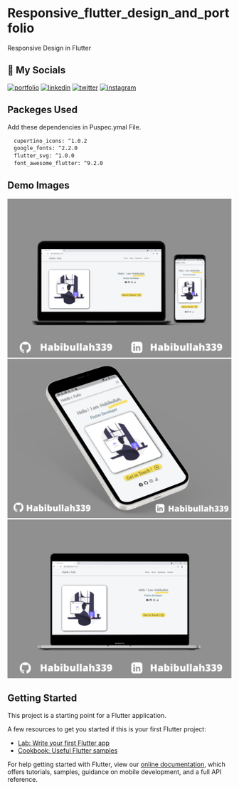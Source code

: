 # Responsive_flutter_design_and_portfolio

Responsive Design in Flutter 
## 🔗 My Socials

[![portfolio](https://img.shields.io/badge/my_website-000?style=for-the-badge&logo=ko-fi&logoColor=white)](https://habibullah339.github.io/Habib_profile/)
[![linkedin](https://img.shields.io/badge/linkedin-0A66C2?style=for-the-badge&logo=linkedin&logoColor=white)](https://www.linkedin.com/in/habib-ullah-9938971b4/)
[![twitter](https://img.shields.io/badge/twitter-1DA1F2?style=for-the-badge&logo=twitter&logoColor=white)](https://twitter.com/Habibul33454718)
[![instagram](https://img.shields.io/badge/instagram-purple?style=for-the-badge&logo=instagram&logoColor=red)](https://instagram.com/hkflutter/)

## Packeges Used 

Add these dependencies in Puspec.ymal  File.

```bash
  cupertino_icons: ^1.0.2
  google_fonts: ^2.2.0
  flutter_svg: ^1.0.0
  font_awesome_flutter: ^9.2.0
```

## Demo Images
<img src="https://github.com/Habibullah339/Responsive_UI_building_in_Flutter/blob/master/Habibullah339%20(2).png">
<img src="https://github.com/Habibullah339/Responsive_UI_building_in_Flutter/blob/master/Habibullah339%20(4).png">
<img src="https://github.com/Habibullah339/Responsive_UI_building_in_Flutter/blob/master/Habibullah339%20(3).png">

## Getting Started

This project is a starting point for a Flutter application.

A few resources to get you started if this is your first Flutter project:

- [Lab: Write your first Flutter app](https://flutter.dev/docs/get-started/codelab)
- [Cookbook: Useful Flutter samples](https://flutter.dev/docs/cookbook)

For help getting started with Flutter, view our
[online documentation](https://flutter.dev/docs), which offers tutorials,
samples, guidance on mobile development, and a full API reference.

